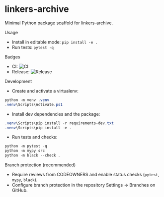 # linkers-archive

Minimal Python package scaffold for linkers-archive.

Usage

- Install in editable mode: `pip install -e .`
- Run tests: `pytest -q`

Badges

- CI: ![CI](https://github.com/KillianMills/linkers-archive/actions/workflows/ci.yml/badge.svg)
- Release: ![Release](https://github.com/KillianMills/linkers-archive/actions/workflows/release.yml/badge.svg)

Development

- Create and activate a virtualenv:

```powershell
python -m venv .venv
.venv\Scripts\Activate.ps1
```

- Install dev dependencies and the package:

```powershell
.venv\Scripts\pip install -r requirements-dev.txt
.venv\Scripts\pip install -e .
```

- Run tests and checks:

```powershell
python -m pytest -q
python -m mypy src
python -m black --check .
```

Branch protection (recommended)

- Require reviews from CODEOWNERS and enable status checks (`pytest`, `mypy`, `black`).
- Configure branch protection in the repository Settings → Branches on GitHub.
